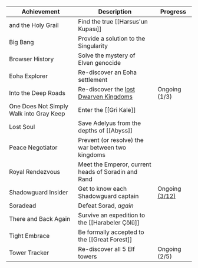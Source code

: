   
| Achievement | Description | Progress |  
| ---- | ---- | ---- |  
| and the Holy Grail | Find the true [[Harsus'un Kupası]] |  |  
| Big Bang | Provide a solution to the Singularity |  |  
| Browser History | Solve the mystery of Elven genocide |  |  
| Eoha Explorer | Re-discover an Eoha settlement |  |  
| Into the Deep Roads | Re-discover the [lost Dwarven Kingdoms][ach1] | Ongoing (1/3) |  
| One Does Not Simply Walk into Gray Keep | Enter the [[Gri Kale]] |  |  
| Lost Soul | Save Adelyus from the depths of [[Abyss]] |  |  
| Peace Negotiator | Prevent (or resolve) the war between two kingdoms |  |  
| Royal Rendezvous | Meet the Emperor, current heads of Soradin and Rand |  |  
| Shadowguard Insider | Get to know each Shadowguard captain | Ongoing [(3/12)][ach2] |  
| Soradead | Defeat Sorad, *again* |  |  
| There and Back Again | Survive an expedition to the [[Harabeler Çölü]] |  |  
| Tight Embrace | Be formally accepted to the [[Great Forest]] |  |  
| Tower Tracker | Re-discover all 5 Elf towers | Ongoing (2/5) |  
  
[ach1]: <javascript:void(0)> (Belanord, Forgunntal, ?)  
[ach2]: <javascript:void(0)> (Arela, Aric, Corbin)  
